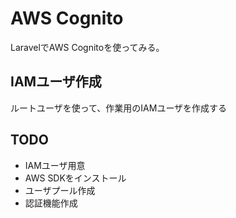 # AWS Cognito
LaravelでAWS Cognitoを使ってみる。

## IAMユーザ作成
ルートユーザを使って、作業用のIAMユーザを作成する


## TODO
- IAMユーザ用意
- AWS SDKをインストール
- ユーザプール作成
- 認証機能作成
